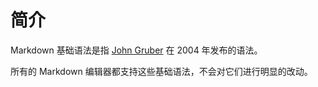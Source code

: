# 简介

Markdown 基础语法是指 [John Gruber][markdownCreator] 在 2004 年发布的语法。

所有的 Markdown 编辑器都支持这些基础语法，不会对它们进行明显的改动。


[markdownCreator]: https://daringfireball.net/projects/markdown/ "Markdown 创始人"